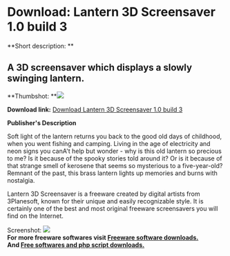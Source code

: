 # Download: Lantern 3D Screensaver 1.0 build 3

**Short description: **

## A 3D screensaver which displays a slowly swinging lantern.

  
**Thumbshot: **![](http://www.freewarefiles.com/screenshot/lantern3dsaver_md.jpg)   
  
**Download link:** [Download Lantern 3D Screensaver 1.0 build 3](http://freesoftwares.boysofts.com/Lantern-D-Screensaver-Build_program_23505.html)  
  

**Publisher's Description**  
  

Soft light of the lantern returns you back to the good old days of childhood,
when you went fishing and camping. Living in the age of electricity and neon
signs you canA't help but wonder - why is this old lantern so precious to me?
Is it because of the spooky stories told around it? Or is it because of that
strange smell of kerosene that seems so mysterious to a five-year-old? Remnant
of the past, this brass lantern lights up memories and burns with nostalgia.

Lantern 3D Screensaver is a freeware created by digital artists from
3Planesoft, known for their unique and easily recognizable style. It is
certainly one of the best and most original freeware screensavers you will
find on the Internet.

  
  
Screenshot: ![](http://www.freewarefiles.com/screenshot/lantern3dsaver.jpg)  
**For more freeware softwares visit [Freeware software downloads.](http://freesoftwares.boysofts.com/)**   
**And [Free softwares and php script downloads.](http://www.boysofts.com/)**

